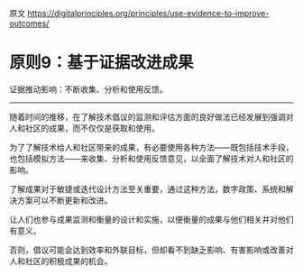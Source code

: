原文 https://digitalprinciples.org/principles/use-evidence-to-improve-outcomes/

# 原则9：基于证据改进成果

证据推动影响：不断收集、分析和使用反馈。

----

随着时间的推移，在了解技术倡议的监测和评估方面的良好做法已经发展到强调对人和社区的成果，而不仅仅是获取和使用。

为了了解技术给人和社区带来的成果，有必要使用各种方法——既包括技术手段，也包括模拟方法——来收集、分析和使用反馈意见，以全面了解技术对人和社区的影响。

了解成果对于敏捷或迭代设计方法至关重要，通过这种方法，数字政策、系统和解决方案可以不断更新和改进。

让人们也参与成果监测和衡量的设计和实施，以便衡量的成果与他们相关并对他们有意义。

否则，倡议可能会达到效率和外联目标，但却看不到缺乏影响、有害影响或改善对人和社区的积极成果的机会。
